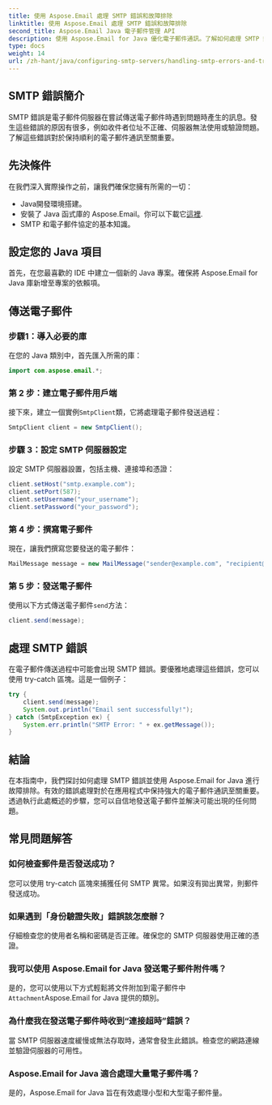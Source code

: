 ```yaml
---
title: 使用 Aspose.Email 處理 SMTP 錯誤和故障排除
linktitle: 使用 Aspose.Email 處理 SMTP 錯誤和故障排除
second_title: Aspose.Email Java 電子郵件管理 API
description: 使用 Aspose.Email for Java 優化電子郵件通訊。了解如何處理 SMTP 錯誤並有效排除故障。
type: docs
weight: 14
url: /zh-hant/java/configuring-smtp-servers/handling-smtp-errors-and-troubleshooting/
---
```


## SMTP 錯誤簡介

SMTP 錯誤是電子郵件伺服器在嘗試傳送電子郵件時遇到問題時產生的訊息。發生這些錯誤的原因有很多，例如收件者位址不正確、伺服器無法使用或驗證問題。了解這些錯誤對於保持順利的電子郵件通訊至關重要。

## 先決條件

在我們深入實際操作之前，讓我們確保您擁有所需的一切：

- Java開發環境搭建。
- 安裝了 Java 函式庫的 Aspose.Email。你可以下載它[這裡](https://releases.aspose.com/email/java/).
- SMTP 和電子郵件協定的基本知識。

## 設定您的 Java 項目

首先，在您最喜歡的 IDE 中建立一個新的 Java 專案。確保將 Aspose.Email for Java 庫新增至專案的依賴項。

## 傳送電子郵件

### 步驟1：導入必要的庫

在您的 Java 類別中，首先匯入所需的庫：

```java
import com.aspose.email.*;
```

### 第 2 步：建立電子郵件用戶端

接下來，建立一個實例`SmtpClient`類，它將處理電子郵件發送過程：

```java
SmtpClient client = new SmtpClient();
```

### 步驟 3：設定 SMTP 伺服器設定

設定 SMTP 伺服器設置，包括主機、連接埠和憑證：

```java
client.setHost("smtp.example.com");
client.setPort(587);
client.setUsername("your_username");
client.setPassword("your_password");
```

### 第 4 步：撰寫電子郵件

現在，讓我們撰寫您要發送的電子郵件：

```java
MailMessage message = new MailMessage("sender@example.com", "recipient@example.com", "Subject", "Body of the email.");
```

### 第 5 步：發送電子郵件

使用以下方式傳送電子郵件`send`方法：

```java
client.send(message);
```

## 處理 SMTP 錯誤

在電子郵件傳送過程中可能會出現 SMTP 錯誤。要優雅地處理這些錯誤，您可以使用 try-catch 區塊。這是一個例子：

```java
try {
    client.send(message);
    System.out.println("Email sent successfully!");
} catch (SmtpException ex) {
    System.err.println("SMTP Error: " + ex.getMessage());
}
```

## 結論

在本指南中，我們探討如何處理 SMTP 錯誤並使用 Aspose.Email for Java 進行故障排除。有效的錯誤處理對於在應用程式中保持強大的電子郵件通訊至關重要。透過執行此處概述的步驟，您可以自信地發送電子郵件並解決可能出現的任何問題。

## 常見問題解答

### 如何檢查郵件是否發送成功？

您可以使用 try-catch 區塊來捕獲任何 SMTP 異常。如果沒有拋出異常，則郵件發送成功。

### 如果遇到「身份驗證失敗」錯誤該怎麼辦？

仔細檢查您的使用者名稱和密碼是否正確。確保您的 SMTP 伺服器使用正確的憑證。

### 我可以使用 Aspose.Email for Java 發送電子郵件附件嗎？

是的，您可以使用以下方式輕鬆將文件附加到電子郵件中`Attachment`Aspose.Email for Java 提供的類別。

### 為什麼我在發送電子郵件時收到“連接超時”錯誤？

當 SMTP 伺服器速度緩慢或無法存取時，通常會發生此錯誤。檢查您的網路連線並驗證伺服器的可用性。

### Aspose.Email for Java 適合處理大量電子郵件嗎？

是的，Aspose.Email for Java 旨在有效處理小型和大型電子郵件量。